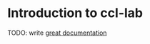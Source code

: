 # Introduction to ccl-lab

TODO: write [great documentation](http://jacobian.org/writing/what-to-write/)
